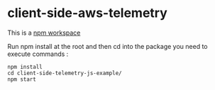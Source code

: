 # client-side-aws-telemetry

This is a [npm workspace](https://docs.npmjs.com/cli/v7/using-npm/workspaces)

Run npm install at the root and then cd into the package you need to execute commands : 


```
npm install
cd client-side-telemetry-js-example/
npm start
```
